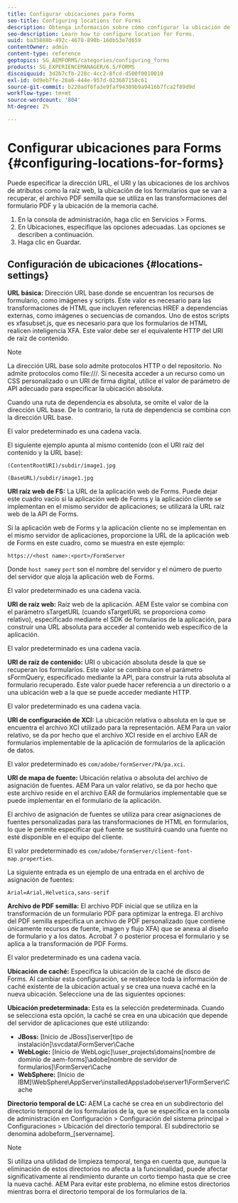 ```yaml
---
title: Configurar ubicaciones para Forms
seo-title: Configuring locations for Forms
description: Obtenga información sobre cómo configurar la ubicación de Forms.
seo-description: Learn how to configure location for Forms.
uuid: ba35888b-492c-4678-890b-160b53e7d659
contentOwner: admin
content-type: reference
geptopics: SG_AEMFORMS/categories/configuring_forms
products: SG_EXPERIENCEMANAGER/6.5/FORMS
discoiquuid: 3d2b7cfb-228c-4cc2-8fcd-d500f0010010
exl-id: 0d9eb7fe-28a6-444e-957d-023687158c61
source-git-commit: b220adf6fa3e9faf94389b9a9416b7fca2f89d9d
workflow-type: tm+mt
source-wordcount: '804'
ht-degree: 2%

---
```


# Configurar ubicaciones para Forms {#configuring-locations-for-forms}

Puede especificar la dirección URL, el URI y las ubicaciones de los archivos de atributos como la raíz web, la ubicación de los formularios que se van a recuperar, el archivo PDF semilla que se utiliza en las transformaciones del formulario PDF y la ubicación de la memoria caché.

1. En la consola de administración, haga clic en Servicios > Forms.
1. En Ubicaciones, especifique las opciones adecuadas. Las opciones se describen a continuación.
1. Haga clic en Guardar.

## Configuración de ubicaciones {#locations-settings}

**URL básica:** Dirección URL base donde se encuentran los recursos de formulario, como imágenes y scripts. Este valor es necesario para las transformaciones de HTML que incluyen referencias HREF a dependencias externas, como imágenes o secuencias de comandos. Uno de estos scripts es xfasubset.js, que es necesario para que los formularios de HTML realicen inteligencia XFA. Este valor debe ser el equivalente HTTP del URI de raíz de contenido.

>[!NOTE]
>
>La dirección URL base solo admite protocolos HTTP o del repositorio. No admite protocolos como file:///. Si necesita acceder a un recurso como un CSS personalizado o un URI de firma digital, utilice el valor de parámetro de API adecuado para especificar la ubicación absoluta.

Cuando una ruta de dependencia es absoluta, se omite el valor de la dirección URL base. De lo contrario, la ruta de dependencia se combina con la dirección URL base.

El valor predeterminado es una cadena vacía.

El siguiente ejemplo apunta al mismo contenido (con el URI raíz del contenido y la URL base):

`(ContentRootURI)/subdir/image1.jpg`

`(BaseURL)/subdir/image1.jpg`

**URI raíz web de FS:** La URL de la aplicación web de Forms. Puede dejar este cuadro vacío si la aplicación web de Forms y la aplicación cliente se implementan en el mismo servidor de aplicaciones; se utilizará la URL raíz web de la API de Forms.

Si la aplicación web de Forms y la aplicación cliente no se implementan en el mismo servidor de aplicaciones, proporcione la URL de la aplicación web de Forms en este cuadro, como se muestra en este ejemplo:

`https://<host name>:<port>/FormServer`

Donde `host name`y `port` son el nombre del servidor y el número de puerto del servidor que aloja la aplicación web de Forms.

El valor predeterminado es una cadena vacía.

**URI de raíz web:** Raíz web de la aplicación. AEM Este valor se combina con el parámetro sTargetURL (cuando sTargetURL se proporciona como relativo), especificado mediante el SDK de formularios de la aplicación, para construir una URL absoluta para acceder al contenido web específico de la aplicación.

El valor predeterminado es una cadena vacía.

**URI de raíz de contenido:** URI o ubicación absoluta desde la que se recuperan los formularios. Este valor se combina con el parámetro sFormQuery, especificado mediante la API, para construir la ruta absoluta al formulario recuperado. Este valor puede hacer referencia a un directorio o a una ubicación web a la que se puede acceder mediante HTTP.

El valor predeterminado es una cadena vacía.

**URI de configuración de XCI:** La ubicación relativa o absoluta en la que se encuentra el archivo XCI utilizado para la representación. AEM Para un valor relativo, se da por hecho que el archivo XCI reside en el archivo EAR de formularios implementable de la aplicación de formularios de la aplicación de datos.

El valor predeterminado es `com/adobe/formServer/PA/pa.xci`.

**URI de mapa de fuente:** Ubicación relativa o absoluta del archivo de asignación de fuentes. AEM Para un valor relativo, se da por hecho que este archivo reside en el archivo EAR de formularios implementable que se puede implementar en el formulario de la aplicación.

El archivo de asignación de fuentes se utiliza para crear asignaciones de fuentes personalizadas para las transformaciones de HTML en formularios, lo que le permite especificar qué fuente se sustituirá cuando una fuente no esté disponible en el equipo del cliente.

El valor predeterminado es `com/adobe/formServer/client-font-map.properties`.

La siguiente entrada es un ejemplo de una entrada en el archivo de asignación de fuentes:

`Arial=Arial,Helvetica,sans-serif`

**Archivo de PDF semilla:** El archivo PDF inicial que se utiliza en la transformación de un formulario PDF para optimizar la entrega. El archivo del PDF semilla especifica un archivo de PDF personalizado (que contiene únicamente recursos de fuente, imagen y flujo XFA) que se anexa al diseño de formulario y a los datos. Acrobat 7 o posterior procesa el formulario y se aplica a la transformación de PDF Forms.

El valor predeterminado es una cadena vacía.

**Ubicación de caché:** Especifica la ubicación de la caché de disco de Forms. Al cambiar esta configuración, se restablece toda la información de caché existente de la ubicación actual y se crea una nueva caché en la nueva ubicación. Seleccione una de las siguientes opciones:

**Ubicación predeterminada:** Esta es la selección predeterminada. Cuando se selecciona esta opción, la caché se crea en una ubicación que depende del servidor de aplicaciones que esté utilizando:

* **JBoss:** [Inicio de JBoss]\server\[tipo de instalación]\svcdata\FormServer\Cache
* **WebLogic:** [Inicio de WebLogic]\user_projects\domains\[nombre de dominio de aem-forms]\adobe\[nombre de servidor de formularios]\FormServer\Cache
* **WebSphere:** [Inicio de IBM]\WebSphere\AppServer\installedApps\adobe\server1\FormServer\Cache

**Directorio temporal de LC:** AEM La caché se crea en un subdirectorio del directorio temporal de los formularios de la, que se especifica en la consola de administración en Configuración > Configuración del sistema principal > Configuraciones > Ubicación del directorio temporal. El subdirectorio se denomina adobeform_[servername].

>[!NOTE]
>
>Si utiliza una utilidad de limpieza temporal, tenga en cuenta que, aunque la eliminación de estos directorios no afecta a la funcionalidad, puede afectar significativamente al rendimiento durante un corto tiempo hasta que se cree la nueva caché. AEM Para evitar este problema, no elimine estos directorios mientras borra el directorio temporal de los formularios de la.
